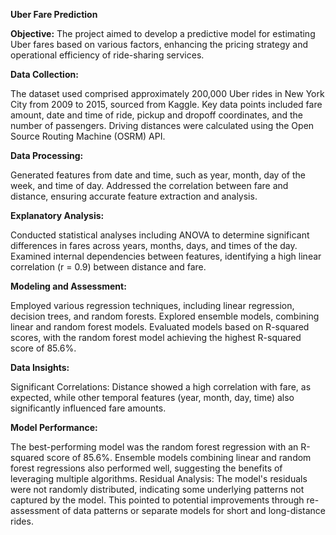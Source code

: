 **Uber Fare Prediction**

**Objective:**
The project aimed to develop a predictive model for estimating Uber fares based on various factors, enhancing the pricing strategy and operational efficiency of ride-sharing services.

**Data Collection:**

The dataset used comprised approximately 200,000 Uber rides in New York City from 2009 to 2015, sourced from Kaggle.
Key data points included fare amount, date and time of ride, pickup and dropoff coordinates, and the number of passengers.
Driving distances were calculated using the Open Source Routing Machine (OSRM) API.

**Data Processing:**

Generated features from date and time, such as year, month, day of the week, and time of day.
Addressed the correlation between fare and distance, ensuring accurate feature extraction and analysis.

**Explanatory Analysis:**

Conducted statistical analyses including ANOVA to determine significant differences in fares across years, months, days, and times of the day.
Examined internal dependencies between features, identifying a high linear correlation (r = 0.9) between distance and fare.

**Modeling and Assessment:**

Employed various regression techniques, including linear regression, decision trees, and random forests.
Explored ensemble models, combining linear and random forest models.
Evaluated models based on R-squared scores, with the random forest model achieving the highest R-squared score of 85.6%.

**Data Insights:**

Significant Correlations: Distance showed a high correlation with fare, as expected, while other temporal features (year, month, day, time) also significantly influenced fare amounts.

**Model Performance:**

The best-performing model was the random forest regression with an R-squared score of 85.6%. Ensemble models combining linear and random forest regressions also performed well, suggesting the benefits of leveraging multiple algorithms.
Residual Analysis: The model's residuals were not randomly distributed, indicating some underlying patterns not captured by the model. This pointed to potential improvements through re-assessment of data patterns or separate models for short and long-distance rides.
